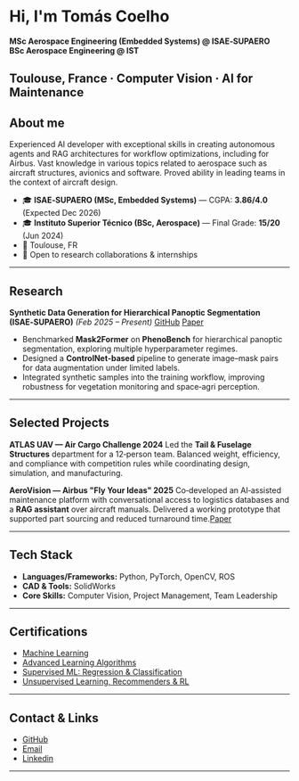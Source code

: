 # Hi, I'm Tomás Coelho 

**MSc Aerospace Engineering (Embedded Systems) @ ISAE‑SUPAERO  
  BSc Aerospace Engineering @ IST**

Toulouse, France · Computer Vision · AI for Maintenance
---

## About me

Experienced AI developer with exceptional skills in creating autonomous agents and RAG architectures for workflow optimizations, including for Airbus.  Vast knowledge in various topics related to aerospace such as aircraft structures, avionics and software. Proved ability in leading teams in the context of aircraft design.  

* 🎓 **ISAE‑SUPAERO (MSc, Embedded Systems)** — CGPA: **3.86/4.0** (Expected Dec 2026)
* 🎓 **Instituto Superior Técnico (BSc, Aerospace)** — Final Grade: **15/20** (Jun 2024)
* 📍 Toulouse, FR
* 💼 Open to research collaborations & internships

---

## Research

**Synthetic Data Generation for Hierarchical Panoptic Segmentation (ISAE‑SUPAERO)** *(Feb 2025 – Present)* [GitHub](https://github.com/TomasCoelho23/hierarchical-segmentation-with-synthetic-data) [Paper](https://drive.google.com/file/d/1f7X9e0ARktgJsrhsthU3vcoMlZuTKZIG/view?usp=sharing)

* Benchmarked **Mask2Former** on **PhenoBench** for hierarchical panoptic segmentation, exploring multiple hyperparameter regimes.
* Designed a **ControlNet‑based** pipeline to generate image–mask pairs for data augmentation under limited labels.
* Integrated synthetic samples into the training workflow, improving robustness for vegetation monitoring and space‑agri perception.


---

## Selected Projects

**ATLAS UAV — Air Cargo Challenge 2024**
Led the **Tail & Fuselage Structures** department for a 12‑person team. Balanced weight, efficiency, and compliance with competition rules while coordinating design, simulation, and manufacturing.

**AeroVision — Airbus "Fly Your Ideas" 2025**
Co‑developed an AI‑assisted maintenance platform with conversational access to logistics databases and a **RAG assistant** over aircraft manuals. Delivered a working prototype that supported part sourcing and reduced turnaround time.[Paper](https://drive.google.com/file/d/1BUn6Mw2Rps3KrnPv9s4DA0DeVOIT4r9X/view?usp=sharing)

---

## Tech Stack

* **Languages/Frameworks:** Python, PyTorch, OpenCV, ROS
* **CAD & Tools:** SolidWorks
* **Core Skills:** Computer Vision, Project Management, Team Leadership

---

## Certifications

* [Machine Learning](https://www.coursera.org/account/accomplishments/specialization/2SNHSVNZKBVZ)
* [Advanced Learning Algorithms](https://www.coursera.org/account/accomplishments/verify/JW4185DGSYPO)
* [Supervised ML: Regression & Classification](https://www.coursera.org/account/accomplishments/verify/YQO9TBAD5WPC)
* [Unsupervised Learning, Recommenders & RL](https://www.coursera.org/account/accomplishments/verify/MGC6NJR0SNLN)

---
## Contact & Links

* [GitHub](https://github.com/TomasCoelho23)
* [Email](mailto:tomas.g.c.coelho@gmail.com)
* [Linkedin](https://www.linkedin.com/in/tom%C3%A1s-coelho-692a00227/)

<!-- Optional: add a public LinkedIn or website here -->
---
